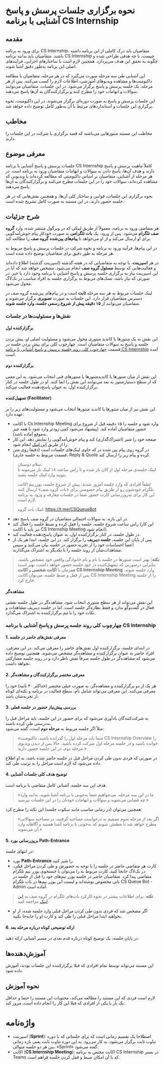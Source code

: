 # نحوه برگزاری جلسات پرسش‌ و پاسخ آشنایی با برنامه CS Internship

## مقدمه
برای ورود به برنامه CS Internship، متقاضیان باید درک کاملی از این برنامه داشته باشند. متقاضیان باید بدانند برنامه CS Internship چیست، با چه هدفی طراحی شده و چگونه به تحقق این هدف می‌پردازد. همچنین لازم است با ساختارهای اجرایی، فرآیندهای اصلی این برنامه به‌طور دقیق آشنا شوند.

این آشنایی طی سه مرحله صورت می‌گیرد که در هر مرحله، متقاضیان با مطالعه داکیومنت‌ها و مشاهده ویدیوهای آموزشی، اطلاعات لازم را کسب می‌کنند. پس از هر مرحله، یک جلسه پرسش و پاسخ برگزار می‌شود. در این جلسات، متقاضیان می‌توانند سوالات و ابهامات خود را مطرح کنند و برگزارکنندگان به آن‌ها پاسخ می‌دهند.

این جلسات پرسش و پاسخ به صورت دوره‌ای برگزار می‌شوند. در این داکیومنت، نحوه برگزاری این جلسات و استانداردهای مرتبط با آن به‌طور کامل توضیح داده خواهد شد.

## مخاطب
مخاطب این مستند منتورهایی می‌باشند که قصد برگزاری یا شرکت در این جلسات را دارند.

## معرفی موضوع

جلسات پرسش و پاسخ آشنایی با برنامه CS Internship کاملاً ماهیت پرسش و پاسخ دارند و هدف آن‌ها، پاسخ دادن به سوالات و ابهامات متقاضیان ورود به برنامه است. در هر مرحله از آشنایی، متقاضیان بر اساس داکیومنتی که مطالعه کرده‌اند یا ویدیویی که مشاهده کرده‌اند، سوالات خود را در این جلسات مطرح می‌کنند و برگزارکنندگان به آن‌ها پاسخ می‌دهند.

نحوه برگزاری این جلسات، قوانین و ساختار کلی آن‌ها، و همچنین نقش‌هایی که در هر جلسه حضور دارند، در این مستند به‌ صورت کامل تشریح شده است.

## شرح جزئیات
هر متقاضی ورود به برنامه، معمولاً از طریق لینکی که در ویرگول منتشر شده، وارد **گروه صف تلگرام** می‌شود. پس از ورود، یک **بات تلگرامی** به صورت خودکار پیام خوش‌آمدگویی برای او ارسال می‌کند و از او می‌خواهد تا **پیام‌های پین‌شده گروه صف** را مطالعه کند.

در این پیام‌ها، فرآیند ورود به برنامه و نحوه شرکت در جلسات پرسش و پاسخ مربوط به هر مرحله به طور دقیق برای متقاضیان توضیح داده شده است.

در هر **اسپرینت**، با توجه به متقاضیانی که در هفته گذشته (اسپرینت گذشته) اطلاع داده‌اند و فعالیت‌هایی که توسط **مسئول گروه صف** انجام می‌شود، مشخص خواهد شد که آیا در این اسپرینت نیاز به برگزاری جلسه پرسش و پاسخ آشنایی با برنامه وجود دارد یا خیر. در صورتی که نیاز باشد، تسک‌های مربوط به برگزاری جلسه به افراد مناسب در بک‌لاگ محول می‌شود.

لینک جلسات مربوط به هر سه مرحله **ثابت** است و در پیام‌های پین‌شده گروه صف در دسترس متقاضیان قرار دارد. این جلسات به صورت **تصویری** برگزار می‌شوند و متقاضیان می‌توانند از **۱۵ دقیقه پیش از شروع رسمی جلسه، وارد جلسه شوند**.

### نقش‌ها و مسئولیت‌ها در جلسات

#### برگزارکننده اول  
این نقش به یک منتورها یا کاندید منتوری محول می‌شود و مسئولیت اصلی او، پیش‌ بردن جلسه و پاسخ به سوالات متقاضیان است. چهارچوب کلی برای پیش بردن جلسه در قسمت [چهارچوب کلی روند جلسه پرسش و پاسخ آشنایی با برنامه CS Internship](#چهارچوب-کلی-روند-جلسه-پرسش-و-پاسخ-آشنایی-با-برنامه-cs-internship) آمده است.

#### برگزارکننده دوم  
این نقش از میان منتورها یا کاندید‌منتورها یا منتورهای فنی انتخاب می‌شود. به این معنی که از سطح دستیارمنتور به بعد می‌توانند این نقش را ایفا کنند. او در طول جلسه در کنار برگزارکننده اول،‌ به عنوان پاسخ‌دهنده فعالیت می‌کند.

#### تسهیل‌کننده (Facilitator)  
این نقش نیز از میان منتورها یا کاندید منتورها انتخاب می‌شود و مسئولیت‌های زیر را بر عهده دارد:

- با اکانت Cs Internship Meeting وارد شود و جلسه را ۱۵ دقیقه قبل از شروع برای حضور متقاضیان آماده کند. (پیشنهاد می‌شود کمی زودتر وارد شود تا همه چیز به‌موقع آماده باشد).
- صفحه خود را شیر (اشتراک‌گذاری) کند و پیام خوش‌آمدگویی را نمایش دهد. این کار را از طریق [این لینک](https://cs-internship.github.io/CS-Queue-Meetings-Intro/) انجام شود.
- در گروه روی پیام پین شده در که حاوی لینک‌های جلسات است (دقیقا روی متن قسمت مربوط به جلسه جاری)، Reply & Quote کرده و پیام زیر را ارسال کند.
> سلام دوستان،  
> لینک جلسه‌ی مرحله اول از الان باز شده و تا رأس ساعت ۱۸ لینک باز می‌مونه تا بتونید وارد لینک جلسه بشید.  
>  
> لطفاً افرادی که وارد جلسه امروز شدند، پیش از شروع جلسه، یوزرنیم اکانت تلگرام خودشون رو از طریق پیام خصوصی برای «بات گروه صف» ارسال کنند.  
> این‌ کار برای به‌روزرسانی کارت حضور شما در جلسات معارفه و ورود به برنامه لازم است.  
>  
> لینک بات گروه:   https://t.me/CSQueueBot

- در این بازه، به سوالات احتمالی متقاضیان در گروه صف پاسخ دهد.
- راس ساعت شروع جلسه، جلسه را قفل کرده و ضبط جلسه را فعال کند (این کار نیز باید با اکانت CS Internship Meeting انجام شود).
- در طول جلسه، در کنار برگزارکننده اول، به عنوان پاسخ‌دهنده فعالیت کند.
- پس از پایان این جلسه، **جلسه دیبریف** را برگزار کند. در این جلسه، ابتدا هر یک از اعضا احساسات خود را از تجربه حضور در جلسه بیان می‌کنند و سپس مشاهدات‌شان از روند جلسه را با یکدیگر به اشتراک می‌گذارند.

> **نکته:** بهتر است منتورها در جلسه با نام و نام خانوادگی واقعی خود مشخص باشند، بنابراین درصورتی که تسهیل‌کننده در خود جلسه حضور خواهد داشت،‌ بهتر است همزمان با **اکانت شخصی** و **اکانت CS Internship Meeting** وارد جلسه شوند. پس از قفل و ضبط جلسه، می‌توان اکانت CS Internship Meeting را از جلسه خارج کرد.

#### مشاهده‌گر  
این نقش می‌تواند از هر سطح منتوری انتخاب شود. مشاهده‌گر در طول جلسه نقشی فعال در گفت‌وگو ندارد و فقط نظاره‌گر جلسه است. اما در جلسه دیبریف مشاهدات و نکات خود را با تیم برگزارکننده به اشتراک می‌گذارد.


### چهارچوب کلی روند جلسه پرسش و پاسخ آشنایی با برنامه CS Internship

#### 1. معرفی نقش‌های حاضر در جلسه  
در ابتدای جلسه، برگزارکننده اول نقش‌های حاضر را معرفی می‌کند. در این معرفی، افراد حاضر به عنوان برگزارکننده و مشاهده‌گر مشخص می‌شوند. همچنین توضیح داده می‌شود که مشاهده‌گر در طول جلسه صرفاً نقش ناظر دارد و در روند جلسه مشارکتی نخواهد داشت.

#### 2. معرفی مختصر برگزارکنندگان و مشاهده‌گر  
هر یک از دو برگزارکننده و مشاهده‌گر، به صورت خیلی مختصر (حداکثر ۳۰ ثانیه) خود را معرفی می‌کنند. این معرفی می‌تواند شامل نام، سطح فعالیت در برنامه و نکته‌ای کوتاه از تجربه‌شان باشد.

#### 3. بررسی پیش‌نیاز حضور در جلسه فعلی  
به شرکت‌کنندگان یادآوری می‌شود که برای حضور در این جلسه، باید مراحل قبل را به‌درستی طی کرده باشند.  
مثلاً اگر جلسه مربوط به **مرحله دوم** است، گفته می‌شود:
> «شما باید مرحله اول را گذرانده باشید، داکیومنت CS Internship Overview را خوانده باشید و در جلسه مرحله اول شرکت کرده باشید. حالا پس از دیدن ویدیوی مرحله دوم، در این جلسه حضور دارید.»

در صورتی که فردی بدون طی کردن مراحل قبل در جلسه حاضر شده باشد، به او اطلاع داده می‌شود که لازم است مراحل را به ترتیب طی کند.

#### 4. توضیح هدف کلی جلسات آشنایی  
هدف این سه جلسه، آشنایی کامل متقاضی با برنامه است.  
> «ما در این سه مرحله، می‌خواهیم شما به‌خوبی با برنامه آشنا شوید، بدانید وارد چه فضایی می‌شوید و سوالات و ابهامات خودتان را در این جلسات بپرسید.»

همچنین می‌توان (در زمانی مناسب مانند سکوت جلسه) این نکته را مطرح کرد:
> «اگر بعد از مرحله سوم تصمیم به درخواست مصاحبه گرفتید، در مصاحبه سوالاتی مطرح خواهد شد تا مطمئن شویم که به‌خوبی با برنامه آشنا هستید و آگاهانه وارد آن می‌شوید.»

#### 5. بروزرسانی بورد Path-Entrance  
در انتهای جلسه:
- بورد **Path-Entrance** را شیر کنید.
- کارت هر متقاضی حاضر در جلسه را با توجه به حضورش و طی کردن مراحل قبلی، در بک‌لاگ جابجا کنید. کارت مربوط به را می‌توان با جستجوی یوزر نیم تلگرام متقاضی پیدا کرد. متقاضیان حاضر در جلسه یوزر نیم‌های خود را قبل از جلسه در باتی مخصوص نوشته‌اند و لیست این یوزر نیم‌ها در بات تلگرام CS Queue Bot - Admin آماده است. 
> **نکته**: برای اطلاعات بیشتر در نحوه کارکرد بات‌های تلگرام در گروه صف به [این لینک](https://t.me/mentor_world/487) مراجعه‌ کنید.
- اگر مشخص شد که فردی بدون طی کردن مراحل قبلی وارد جلسه شده، از او بخواهید ابتدا مراحل قبلی را طی کند و کارت او را جابه‌جا نکنید.

#### 6. ارائه توضیحی کوتاه درباره مرحله بعد  
در پایان جلسه، یک توضیح کوتاه درباره قدم بعدی در مسیر آشنایی ارائه دهید.


## آموزش‌دهنده‌ها

این مستند می‌تواند توسط تمام افرادی که قبلا برگزارکننده این جلسات بودند،‌ آموزش داده شود.

## نحوه آموزش

لازم است فردی که این مستند را مطالعه می‌کند، محتویات این مستند را حتما و حداقل یک بار با یکی از افرادی که قبلا این کار را انجام داده است، مرور کند.

# واژه‌نامه
- اسپرینت (**Sprint**): اصطلاحا یک تقسیم زمانی است که برای جلساتی که با دوره تناوب ثابت برگزار می‌شود، به کار می‌رود. به این دوره تناوب ثابت یعنی بازه زمانی بین هر دو جلسه متوالی، «Sprint» گفته می‌شود.
- اکانت (**CS Internship Meeting**): اکانت مختص به برنامه CS Internship در بستر Teams که با آن امکان ضبط و قفل کردن جلسه فراهم است.




